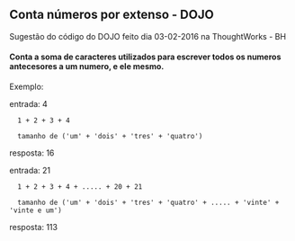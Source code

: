 ## Conta números por extenso - DOJO

Sugestão do código do DOJO feito dia 03-02-2016 na ThoughtWorks - BH

#### Conta a soma de caracteres utilizados para escrever todos os numeros antecesores a um numero, e ele mesmo.


Exemplo:

  entrada: 4
  
      1 + 2 + 3 + 4
      
      tamanho de ('um' + 'dois' + 'tres' + 'quatro')
      
  resposta: 16
  
  entrada: 21
  
      1 + 2 + 3 + 4 + ..... + 20 + 21
      
      tamanho de ('um' + 'dois' + 'tres' + 'quatro' + ..... + 'vinte' + 'vinte e um')
      
  resposta: 113
  
